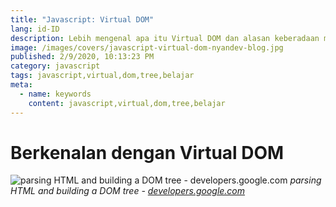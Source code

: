```yaml
---
title: "Javascript: Virtual DOM"
lang: id-ID
description: Lebih mengenal apa itu Virtual DOM dan alasan keberadaan mereka dalam kemajuan Javascript.
image: /images/covers/javascript-virtual-dom-nyandev-blog.jpg
published: 2/9/2020, 10:13:23 PM
category: javascript
tags: javascript,virtual,dom,tree,belajar
meta:
  - name: keywords
    content: javascript,virtual,dom,tree,belajar
---
```

# Berkenalan dengan Virtual DOM

<Author name="Ryan Aunur Rassyid" />
<FeaturedImage 
  src="/images/covers/javascript-virtual-dom-nyandev-blog.jpg"
  author="Leo Foureaux"
  source="unsplash.com"
  sourceLink="https://unsplash.com/photos/inQCuuA1MMo" />

![parsing HTML and building a DOM tree - developers.google.com](https://telegra.ph/file/55d8cb709a4728caa8d17.png)
*parsing HTML and building a DOM tree - [developers.google.com](https://developers.google.com/web/updates/2018/09/inside-browser-part3)*